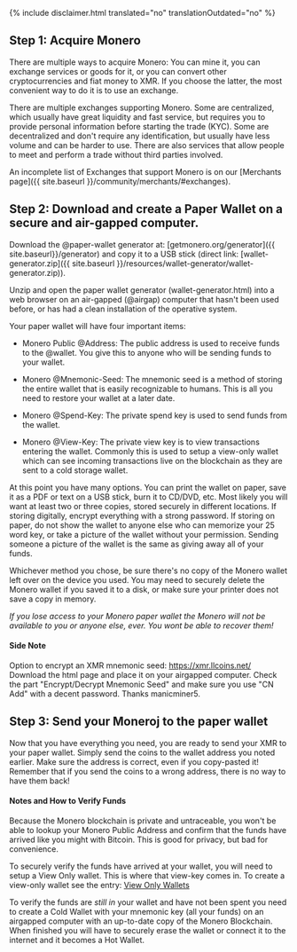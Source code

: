 {% include disclaimer.html translated="no" translationOutdated="no" %}

## Step 1: Acquire Monero

There are multiple ways to acquire Monero: You can mine it, you can exchange
services or goods for it, or you can convert other cryptocurrencies and fiat
money to XMR. If you choose the latter, the most convenient way to do it is
to use an exchange.

There are multiple exchanges supporting Monero. Some are centralized, which
usually have great liquidity and fast service, but requires you to provide
personal information before starting the trade (KYC). Some are decentralized
and don't require any identification, but usually have less volume and can
be harder to use. There are also services that allow people to meet and
perform a trade without third parties involved.

An incomplete list of Exchanges that support Monero is on our [Merchants
page]({{ site.baseurl }}/community/merchants/#exchanges).

## Step 2: Download and create a Paper Wallet on a secure and air-gapped computer.

Download the @paper-wallet generator at: [getmonero.org/generator]({{
site.baseurl}}/generator) and copy it to a USB stick (direct link:
[wallet-generator.zip]({{ site.baseurl
}}/resources/wallet-generator/wallet-generator.zip)).

Unzip and open the paper wallet generator (wallet-generator.html) into a web
browser on an air-gapped (@airgap) computer that hasn't been used before, or
has had a clean installation of the operative system.

Your paper wallet will have four important items:

- Monero Public @Address: The public address is used to receive funds to the
  @wallet. You give this to anyone who will be sending funds to your wallet.

- Monero @Mnemonic-Seed: The mnemonic seed is a method of storing the entire
  wallet that is easily recognizable to humans.  This is all you need to
  restore your wallet at a later date.

- Monero @Spend-Key: The private spend key is used to send funds from the
  wallet.

- Monero @View-Key: The private view key is to view transactions entering
  the wallet. Commonly this is used to setup a view-only wallet which can
  see incoming transactions live on the blockchain as they are sent to a
  cold storage wallet.

At this point you have many options. You can print the wallet on paper, save
it as a PDF or text on a USB stick, burn it to CD/DVD, etc. Most likely you
will want at least two or three copies, stored securely in different
locations. If storing digitally, encrypt everything with a strong password.
If storing on paper, do not show the wallet to anyone else who can memorize
your 25 word key, or take a picture of the wallet without your permission.
Sending someone a picture of the wallet is the same as giving away all of
your funds.

Whichever method you chose, be sure there's no copy of the Monero wallet
left over on the device you used. You may need to securely delete the Monero
wallet if you saved it to a disk, or make sure your printer does not save a
copy in memory.

*If you lose access to your Monero paper wallet the Monero will not be available to you or anyone else, ever. You wont be able to recover them!*

#### Side Note

Option to encrypt an XMR mnemonic seed: https://xmr.llcoins.net/  
Download the html page and place it on your airgapped computer. Check the
part "Encrypt/Decrypt Mnemonic Seed" and make sure you use "CN Add" with a
decent password. Thanks manicminer5.

## Step 3: Send your Moneroj to the paper wallet

Now that you have everything you need, you are ready to send your XMR to your paper wallet. Simply send the coins to the wallet address you noted earlier. Make sure the address is correct, even if you copy-pasted it! Remember that if you send the coins to a wrong address, there is no way to have them back!  

#### Notes and How to Verify Funds

Because the Monero blockchain is private and untraceable, you won't be able
to lookup your Monero Public Address and confirm that the funds have arrived
like you might with Bitcoin. This is good for privacy, but bad for
convenience.

To securely verify the funds have arrived at your wallet, you will need to
setup a View Only wallet. This is where that view-key comes in. To create a
view-only wallet see the entry: [View Only
Wallets]({{site.baseurl}}/resources/user-guides/view_only.html)

To verify the funds are *still in* your wallet and have not been spent you
need to create a Cold Wallet with your mnemonic key (all your funds) on an
airgapped computer with an up-to-date copy of the Monero Blockchain. When
finished you will have to securely erase the wallet or connect it to the
internet and it becomes a Hot Wallet.
